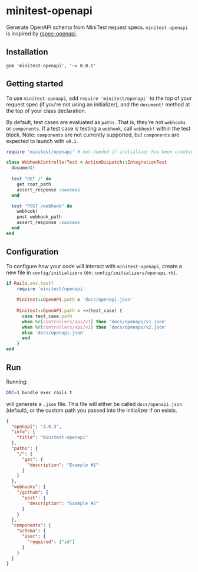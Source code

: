 # minitest-openapi
Generate OpenAPI schema from MiniTest request specs. `minitest-openapi` 
is inspired by [rspec-openapi](https://github.com/exoego/rspec-openapi).

## Installation
```
gem 'minitest-openapi', '~> 0.0.1'
```

## Getting started
To use `minitest-openapi`, add `require 'minitest/openapi'` to 
the top of your request spec (if you're not using an initializer), and the `document!` method at the top of 
your class declaration.

By default, test cases are evaluated as `paths`. That is, 
they're not `webhooks` or `components`. If a test case is testing a 
`webhook`, call `webhook!` within the test block. Note: `components` 
are not currently supported, but `components` are expected to launch
with `v0.1`.

```rb
require 'minitest/openapi' # not needed if initializer has been created

class WebhookControllerTest < ActionDispatch::IntegrationTest
  document!
  
  test "GET /" do 
    get root_path
    assert_response :success
  end

  test "POST /webhook" do
    webhook!
    post webhook_path
    assert_response :success
  end
end
```

## Configuration
To configure how your code will interact with `minitest-openapi`, 
create a new file in `config/initializers` (ex: `config/initializers/openapi.rb`).

```rb
if Rails.env.test?
    require 'minitest/openapi' 
    
    Minitest::OpenAPI.path = 'docs/openapi.json'
    
    Minitest::OpenAPI.path = ->(test_case) {
      case test_case.path 
      when %r[controllers/api/v1] then 'docs/openapi/v1.json'
      when %r[controllers/api/v2] then 'docs/openapi/v2.json'
      else 'docs/openapi.json'
      end
    }
end
```

## Run 
Running: 
```bash
DOC=1 bundle exec rails t
```

will generate a `.json` file. This file will either be called
`docs/openapi.json` (default), or the custom path you passed into the initializer
if on exists.

```json
{
  "openapi": "3.0.3",
  "info": {
    "title": "minitest-openapi"
  },
  "paths": {
    "/": {
      "get": {
        "description": "Example #1"
      }
    }
  },
  "webhooks": {
    "/github": {
      "post": {
        "description": "Example #2"
      }
    }
  },
  "components": {
    "schema": {
      "User": {
        "required": ["id"]
      }
    }
  }
}
```
